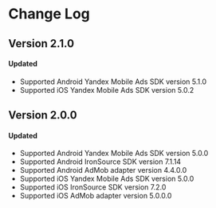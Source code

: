 # Change Log

## Version 2.1.0

#### Updated
* Supported Android Yandex Mobile Ads SDK version 5.1.0
* Supported iOS Yandex Mobile Ads SDK version 5.0.2

## Version 2.0.0

#### Updated
* Supported Android Yandex Mobile Ads SDK version 5.0.0
* Supported Android IronSource SDK version 7.1.14
* Supported Android AdMob adapter version 4.4.0.0
* Supported iOS Yandex Mobile Ads SDK version 5.0.0
* Supported iOS IronSource SDK version 7.2.0
* Supported iOS AdMob adapter version 5.0.0.0